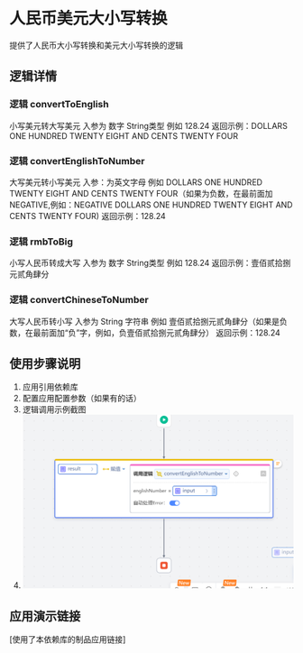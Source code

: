 # 人民币美元大小写转换
提供了人民币大小写转换和美元大小写转换的逻辑

## 逻辑详情

### 逻辑 convertToEnglish

小写美元转大写美元
入参为 数字 String类型 例如 128.24
返回示例：DOLLARS ONE HUNDRED TWENTY EIGHT AND CENTS TWENTY FOUR

### 逻辑 convertEnglishToNumber

大写美元转小写美元 
入参：为英文字母 例如 DOLLARS ONE HUNDRED TWENTY EIGHT AND CENTS TWENTY FOUR（如果为负数，在最前面加NEGATIVE,例如：NEGATIVE DOLLARS ONE HUNDRED TWENTY EIGHT AND CENTS TWENTY FOUR)
返回示例：128.24

### 逻辑 rmbToBig

小写人民币转成大写
入参为 数字 String类型 例如 128.24
返回示例：壹佰贰拾捌元贰角肆分

### 逻辑 convertChineseToNumber

大写人民币转小写
入参为 String 字符串 例如 壹佰贰拾捌元贰角肆分（如果是负数，在最前面加“负”字，例如，负壹佰贰拾捌元贰角肆分）
返回示例：128.24

## 使用步骤说明

1.  应用引用依赖库
2.  配置应用配置参数（如果有的话）
3.  逻辑调用示例截图
4.  ![img.PNG](img.PNG)

## 应用演示链接

[使用了本依赖库的制品应用链接]
